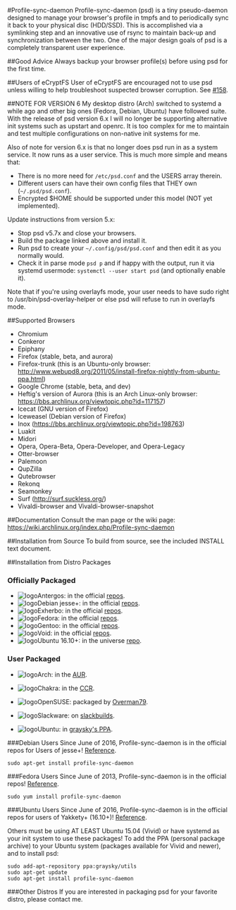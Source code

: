 #Profile-sync-daemon
Profile-sync-daemon (psd) is a tiny pseudo-daemon designed to manage your browser's profile in tmpfs and to periodically sync it back to your physical disc (HDD/SSD). This is accomplished via a symlinking step and an innovative use of rsync to maintain back-up and synchronization between the two. One of the major design goals of psd is a completely transparent user experience.

##Good Advice
Always backup your browser profile(s) before using psd for the first time.

##Users of eCryptFS
User of eCryptFS are encouraged not to use psd unless willing to help troubleshoot suspected browser corruption. See [#158](https://github.com/graysky2/profile-sync-daemon/issues/158).

##NOTE FOR VERSION 6
My desktop distro (Arch) switched to systemd a while ago and other big ones (Fedora, Debian, Ubuntu) have followed suite. With the release of psd version 6.x I will no longer be supporting alternative init systems such as upstart and openrc. It is too complex for me to maintain and test multiple configurations on non-native init systems for me.

Also of note for version 6.x is that no longer does psd run in as a system service. It now runs as a user service.
This is much more simple and means that:
* There is no more need for `/etc/psd.conf` and the USERS array therein.
* Different users can have their own config files that THEY own (`~/.psd/psd.conf`).
* Encrypted $HOME should be supported under this model (NOT yet implemented).

Update instructions from version 5.x:
* Stop psd v5.7x and close your browsers.
* Build the package linked above and install it.
* Run psd to create your `~/.config/psd/psd.conf` and then edit it as you normally would.
* Check it in parse mode `psd p` and if happy with the output, run it via systemd usermode: `systemctl --user start psd` (and optionally enable it).

Note that if you're using overlayfs mode, your user needs to have sudo right to /usr/bin/psd-overlay-helper or else psd will refuse to run in overlayfs mode.

##Supported Browsers
* Chromium
* Conkeror
* Epiphany
* Firefox (stable, beta, and aurora)
* Firefox-trunk (this is an Ubuntu-only browser: http://www.webupd8.org/2011/05/install-firefox-nightly-from-ubuntu-ppa.html)
* Google Chrome (stable, beta, and dev)
* Heftig's version of Aurora (this is an Arch Linux-only browser: https://bbs.archlinux.org/viewtopic.php?id=117157)
* Icecat (GNU version of Firefox)
* Iceweasel (Debian version of Firefox)
* Inox (https://bbs.archlinux.org/viewtopic.php?id=198763)
* Luakit
* Midori
* Opera, Opera-Beta, Opera-Developer, and Opera-Legacy
* Otter-browser
* Palemoon
* QupZilla
* Qutebrowser
* Rekonq
* Seamonkey
* Surf (http://surf.suckless.org/)
* Vivaldi-browser and Vivaldi-browser-snapshot

##Documentation
Consult the man page or the wiki page: https://wiki.archlinux.org/index.php/Profile-sync-daemon

##Installation from Source
To build from source, see the included INSTALL text document.

##Installation from Distro Packages
### Officially Packaged
* ![logo](http://gnulinuxvagos.es/public/style_extra/downloads_traffic_images/os_Antergos.png "antergos logo")Antergos: in the official [repos](http://build.antergos.com/browse/main#).
* ![logo](http://freedos-32.sourceforge.net/lean/debian_logo.png "debian logo")Debian jesse+: in the official [repos](https://packages.debian.org/unstable/profile-sync-daemon).
* ![logo](https://s19.postimg.org/sjwaizg8j/zebrapig_head.png "exherbo logo")Exherbo: in the official [repos](http://git.exherbo.org/summer/packages/net-www/profile-sync-daemon).
* ![logo](http://s9.postimg.org/p5f1tscxn/fedora.jpg "fedora logo")Fedora: in the official [repos](http://koji.fedoraproject.org/koji/packageinfo?packageID=16307).
* ![logo](http://www.monitorix.org/imgs/gentoo.png "gentoo logo")Gentoo: in the official [repos](http://packages.gentoo.org/package/www-misc/profile-sync-daemon).
* ![logo](http://s23.postimg.org/5pabe2o5z/void_logo_transparent.png "void logo")Void: in the official [repos](https://github.com/xtraeme/xbps-packages/tree/master/srcpkgs/profile-sync-daemon).
* ![logo](http://www.monitorix.org/imgs/ubuntu.png "ubuntu logo")Ubuntu 16.10+: in the universe [repo](http://packages.ubuntu.com/yakkety/profile-sync-daemon).

### User Packaged
* ![logo](http://www.monitorix.org/imgs/archlinux.png "arch logo")Arch: in the [AUR](https://aur.archlinux.org/packages/profile-sync-daemon).

* ![logo](http://s18.postimg.org/w5jvz71mt/chakra.jpg "chakra logo")Chakra: in the [CCR](http://chakraos.org/ccr/packages.php?ID=5008).
* ![logo](http://s30.postimg.org/auetslwfh/opensuse.jpg "open suse")OpenSUSE: packaged by [Overman79](https://build.opensuse.org/package/show/home:ZaWertun:utility/profile-sync-daemon).
* ![logo](http://wiki.codeblocks.org/images/8/8b/Slackware-logo_32.png "slack logo")Slackware: on [slackbuilds](http://slackbuilds.org/apps/profile-sync-daemon/).
* ![logo](http://www.monitorix.org/imgs/ubuntu.png "ubuntu logo")Ubuntu: in [graysky's PPA](https://github.com/graysky2/profile-sync-daemon#ubuntu-users).

###Debian Users
Since June of 2016, Profile-sync-daemon is in the official repos for Users of jesse+! [Reference](https://tracker.debian.org/pkg/profile-sync-daemon).

    sudo apt-get install profile-sync-daemon

###Fedora Users
Since June of 2013, Profile-sync-daemon is in the official repos! [Reference](https://bugzilla.redhat.com/show_bug.cgi?id=968253).

    sudo yum install profile-sync-daemon

###Ubuntu Users
Since June of 2016, Profile-sync-daemon is in the official repos for users of Yakkety+ (16.10+)! [Reference](https://launchpad.net/ubuntu/+source/profile-sync-daemon).

Others must be using AT LEAST Ubuntu 15.04 (Vivid) or have systemd as your init system to use these packages!
To add the PPA (personal package archive) to your Ubuntu system (packages available for Vivid and newer), and to install psd:

    sudo add-apt-repository ppa:graysky/utils
    sudo apt-get update
    sudo apt-get install profile-sync-daemon

###Other Distros
If you are interested in packaging psd for your favorite distro, please contact me.
